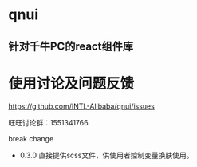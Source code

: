 # qnui 

## 针对千牛PC的react组件库

# 使用讨论及问题反馈

https://github.com/INTL-Alibaba/qnui/issues

旺旺讨论群：1551341766

break change

- 0.3.0  直接提供scss文件，供使用者控制变量换肤使用。